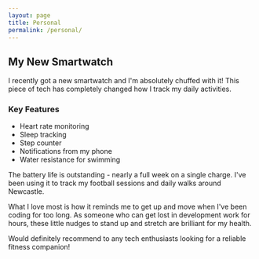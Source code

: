 ```yaml
---
layout: page
title: Personal
permalink: /personal/
---
```


## My New Smartwatch

I recently got a new smartwatch and I'm absolutely chuffed with it! This piece of tech has completely changed how I track my daily activities.

### Key Features

- Heart rate monitoring
- Sleep tracking
- Step counter
- Notifications from my phone
- Water resistance for swimming

The battery life is outstanding - nearly a full week on a single charge. I've been using it to track my football sessions and daily walks around Newcastle.

What I love most is how it reminds me to get up and move when I've been coding for too long. As someone who can get lost in development work for hours, these little nudges to stand up and stretch are brilliant for my health.

Would definitely recommend to any tech enthusiasts looking for a reliable fitness companion! 